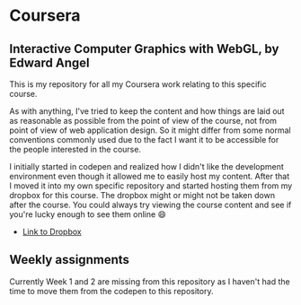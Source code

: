 # Coursera
## Interactive Computer Graphics with WebGL, by Edward Angel

This is my repository for all my Coursera work relating to this specific course.

As with anything, I've tried to keep the content and how things are laid out as reasonable as possible from the point of view of the course, not from point of view of web application design. So it might differ from some normal conventions commonly used due to the fact I want it to be accessible for the people interested in the course. 

I initially started in codepen and realized how I didn't like the development environment even though it allowed me to easily host my content. After that I moved it into my own specific repository and started hosting them from my dropbox for this course. The dropbox might or might not be taken down after the course. You could always try viewing the course content and see if you're lucky enough to see them online :smile:

* [Link to Dropbox](https://dl.dropboxusercontent.com/u/1194073/webgl/index.html)

## Weekly assignments

Currently Week 1 and 2 are missing from this repository as I haven't had the time to move them from the codepen to this repository.
